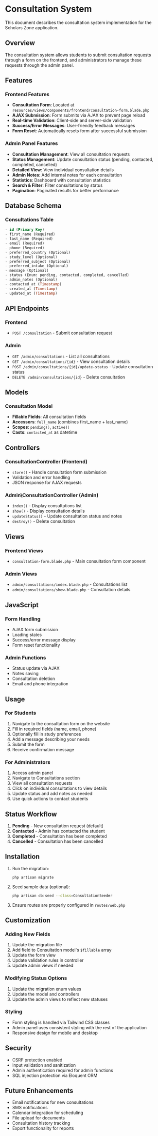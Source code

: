# Consultation System

This document describes the consultation system implementation for the Scholars Zone application.

## Overview

The consultation system allows students to submit consultation requests through a form on the frontend, and administrators to manage these requests through the admin panel.

## Features

### Frontend Features
- **Consultation Form**: Located at `resources/views/components/frontend/consultation-form.blade.php`
- **AJAX Submission**: Form submits via AJAX to prevent page reload
- **Real-time Validation**: Client-side and server-side validation
- **Success/Error Messages**: User-friendly feedback messages
- **Form Reset**: Automatically resets form after successful submission

### Admin Panel Features
- **Consultation Management**: View all consultation requests
- **Status Management**: Update consultation status (pending, contacted, completed, cancelled)
- **Detailed View**: View individual consultation details
- **Admin Notes**: Add internal notes for each consultation
- **Statistics**: Dashboard with consultation statistics
- **Search & Filter**: Filter consultations by status
- **Pagination**: Paginated results for better performance

## Database Schema

### Consultations Table
```sql
- id (Primary Key)
- first_name (Required)
- last_name (Required)
- email (Required)
- phone (Required)
- preferred_country (Optional)
- study_level (Optional)
- preferred_subject (Optional)
- preferred_intake (Optional)
- message (Optional)
- status (Enum: pending, contacted, completed, cancelled)
- admin_notes (Optional)
- contacted_at (Timestamp)
- created_at (Timestamp)
- updated_at (Timestamp)
```

## API Endpoints

### Frontend
- `POST /consultation` - Submit consultation request

### Admin
- `GET /admin/consultations` - List all consultations
- `GET /admin/consultations/{id}` - View consultation details
- `POST /admin/consultations/{id}/update-status` - Update consultation status
- `DELETE /admin/consultations/{id}` - Delete consultation

## Models

### Consultation Model
- **Fillable Fields**: All consultation fields
- **Accessors**: `full_name` (combines first_name + last_name)
- **Scopes**: `pending()`, `active()`
- **Casts**: `contacted_at` as datetime

## Controllers

### ConsultationController (Frontend)
- `store()` - Handle consultation form submission
- Validation and error handling
- JSON response for AJAX requests

### Admin\ConsultationController (Admin)
- `index()` - Display consultations list
- `show()` - Display consultation details
- `updateStatus()` - Update consultation status and notes
- `destroy()` - Delete consultation

## Views

### Frontend Views
- `consultation-form.blade.php` - Main consultation form component

### Admin Views
- `admin/consultations/index.blade.php` - Consultations list
- `admin/consultations/show.blade.php` - Consultation details

## JavaScript

### Form Handling
- AJAX form submission
- Loading states
- Success/error message display
- Form reset functionality

### Admin Functions
- Status update via AJAX
- Notes saving
- Consultation deletion
- Email and phone integration

## Usage

### For Students
1. Navigate to the consultation form on the website
2. Fill in required fields (name, email, phone)
3. Optionally fill in study preferences
4. Add a message describing your needs
5. Submit the form
6. Receive confirmation message

### For Administrators
1. Access admin panel
2. Navigate to Consultations section
3. View all consultation requests
4. Click on individual consultations to view details
5. Update status and add notes as needed
6. Use quick actions to contact students

## Status Workflow

1. **Pending** - New consultation request (default)
2. **Contacted** - Admin has contacted the student
3. **Completed** - Consultation has been completed
4. **Cancelled** - Consultation has been cancelled

## Installation

1. Run the migration:
   ```bash
   php artisan migrate
   ```

2. Seed sample data (optional):
   ```bash
   php artisan db:seed --class=ConsultationSeeder
   ```

3. Ensure routes are properly configured in `routes/web.php`

## Customization

### Adding New Fields
1. Update the migration file
2. Add field to Consultation model's `$fillable` array
3. Update the form view
4. Update validation rules in controller
5. Update admin views if needed

### Modifying Status Options
1. Update the migration enum values
2. Update the model and controllers
3. Update the admin views to reflect new statuses

### Styling
- Form styling is handled via Tailwind CSS classes
- Admin panel uses consistent styling with the rest of the application
- Responsive design for mobile and desktop

## Security

- CSRF protection enabled
- Input validation and sanitization
- Admin authentication required for admin functions
- SQL injection protection via Eloquent ORM

## Future Enhancements

- Email notifications for new consultations
- SMS notifications
- Calendar integration for scheduling
- File upload for documents
- Consultation history tracking
- Export functionality for reports
